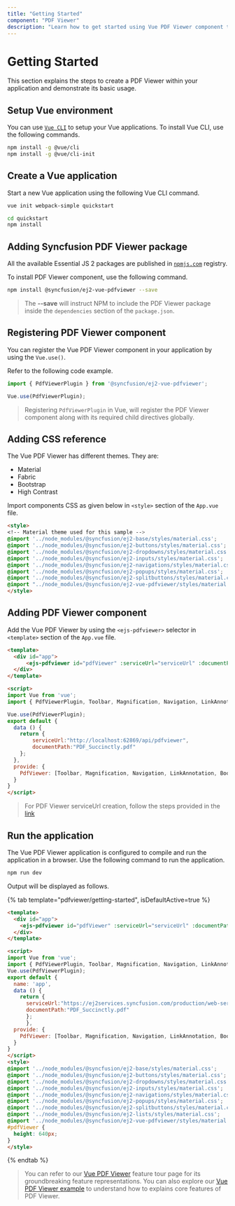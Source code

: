 ```yaml
---
title: "Getting Started"
component: "PDF Viewer"
description: "Learn how to get started using Vue PDF Viewer component through simple steps."
---
```


# Getting Started

This section explains the steps to create a PDF Viewer within your application and demonstrate its basic usage.

## Setup Vue environment

You can use [`Vue CLI`](https://github.com/vuejs/vue-cli) to setup your Vue applications.
To install Vue CLI, use the following commands.

```bash
npm install -g @vue/cli
npm install -g @vue/cli-init
```

## Create a Vue application

Start a new Vue application using the following Vue CLI command.

```bash
vue init webpack-simple quickstart

cd quickstart
npm install
```

## Adding Syncfusion PDF Viewer package

All the available Essential JS 2 packages are published in [`npmjs.com`](https://www.npmjs.com/~syncfusionorg) registry.

To install PDF Viewer component, use the following command.

```bash
npm install @syncfusion/ej2-vue-pdfviewer --save
```

> The **--save** will instruct NPM to include the PDF Viewer package inside the `dependencies` section of the `package.json`.

## Registering PDF Viewer component

You can register the Vue PDF Viewer component in your application by using the `Vue.use()`.

Refer to the following code example.

```typescript
import { PdfViewerPlugin } from '@syncfusion/ej2-vue-pdfviewer';

Vue.use(PdfViewerPlugin);
```

> Registering `PdfViewerPlugin` in Vue, will register the PDF Viewer component along with its required child directives globally.

## Adding CSS reference

The Vue PDF Viewer has different themes. They are:
* Material
* Fabric
* Bootstrap
* High Contrast

Import components CSS as given below in `<style>` section of the `App.vue` file.

```html
<style>
<!-- Material theme used for this sample -->
@import '../node_modules/@syncfusion/ej2-base/styles/material.css';  
@import '../node_modules/@syncfusion/ej2-buttons/styles/material.css';
@import '../node_modules/@syncfusion/ej2-dropdowns/styles/material.css';  
@import '../node_modules/@syncfusion/ej2-inputs/styles/material.css';  
@import '../node_modules/@syncfusion/ej2-navigations/styles/material.css';
@import '../node_modules/@syncfusion/ej2-popups/styles/material.css';
@import '../node_modules/@syncfusion/ej2-splitbuttons/styles/material.css';
@import "../node_modules/@syncfusion/ej2-vue-pdfviewer/styles/material.css";
</style>
```

## Adding PDF Viewer component

Add the Vue PDF Viewer by using the `<ejs-pdfviewer>` selector in `<template>` section of the `App.vue` file.

```html
<template>
  <div id="app">
      <ejs-pdfviewer id="pdfViewer" :serviceUrl="serviceUrl" :documentPath="documentPath"> </ejs-pdfviewer>
  </div>
</template>

<script>
import Vue from 'vue';
import { PdfViewerPlugin, Toolbar, Magnification, Navigation, LinkAnnotation, BookmarkView, ThumbnailView, Print, TextSelection, TextSearch } from '@syncfusion/ej2-vue-pdfviewer';

Vue.use(PdfViewerPlugin);
export default {
  data () {
    return {
        serviceUrl:"http://localhost:62869/api/pdfviewer",
        documentPath:"PDF_Succinctly.pdf"
    };
  },
  provide: {
    PdfViewer: [Toolbar, Magnification, Navigation, LinkAnnotation, BookmarkView, ThumbnailView, Print, TextSelection, TextSearch]
  }
}
</script>
```

> For PDF Viewer serviceUrl creation, follow the steps provided in the [link](https://ej2.syncfusion.com/documentation/pdfviewer/how-to/create-pdfviewer-service/)

## Run the application

The Vue PDF Viewer application is configured to compile and run the application in a browser. Use the following command to run the application.

```bash
npm run dev
```

Output will be displayed as follows.

{% tab template="pdfviewer/getting-started", isDefaultActive=true %}

```html
<template>
  <div id="app">
    <ejs-pdfviewer id="pdfViewer" :serviceUrl="serviceUrl" :documentPath="documentPath"> </ejs-pdfviewer>
  </div>
</template>

<script>
import Vue from 'vue';
import { PdfViewerPlugin, Toolbar, Magnification, Navigation, LinkAnnotation, BookmarkView, ThumbnailView, Print, TextSelection, TextSearch } from '@syncfusion/ej2-vue-pdfviewer';
Vue.use(PdfViewerPlugin);
export default {
  name: 'app',
  data () {
    return {
      serviceUrl:"https://ej2services.syncfusion.com/production/web-services/api/pdfviewer",
      documentPath:"PDF_Succinctly.pdf"
      };
      },
  provide: {
    PdfViewer: [Toolbar, Magnification, Navigation, LinkAnnotation, BookmarkView, ThumbnailView, Print, TextSelection, TextSearch]
  }
}
</script>
<style>
@import '../node_modules/@syncfusion/ej2-base/styles/material.css';
@import '../node_modules/@syncfusion/ej2-buttons/styles/material.css';
@import '../node_modules/@syncfusion/ej2-dropdowns/styles/material.css';  
@import '../node_modules/@syncfusion/ej2-inputs/styles/material.css';  
@import '../node_modules/@syncfusion/ej2-navigations/styles/material.css';
@import '../node_modules/@syncfusion/ej2-popups/styles/material.css';
@import '../node_modules/@syncfusion/ej2-splitbuttons/styles/material.css';
@import '../node_modules/@syncfusion/ej2-lists/styles/material.css';
@import '../node_modules/@syncfusion/ej2-vue-pdfviewer/styles/material.css';
#pdfViewer {
  height: 640px;
}
</style>
```

{% endtab %}

> You can refer to our [Vue PDF Viewer](https://www.syncfusion.com/vue-ui-components/vue-pdf-viewer) feature tour page for its groundbreaking feature representations. You can also explore our [Vue PDF Viewer example](https://ej2.syncfusion.com/vue/demos/#/material/pdfviewer/default.html) to understand how to explains core features of PDF Viewer.